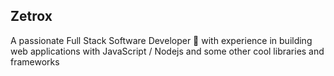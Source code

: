 ## Zetrox

A passionate Full Stack Software Developer 🚀 with experience in building web applications with JavaScript / Nodejs and some other cool libraries and frameworks
